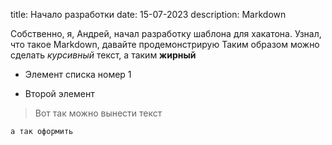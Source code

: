 title: Начало разработки
date: 15-07-2023
description: Markdown


Собственно, я, Андрей, начал разработку шаблона для хакатона. Узнал, что такое Markdown, давайте продемонстрирую
Таким образом можно сделать *курсивный* текст, а таким **жирный**

* Элемент списка номер 1

* Второй элемент


> Вот так можно вынести текст

	а так оформить